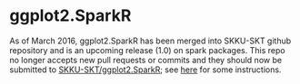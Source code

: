 # ggplot2.SparkR

As of March 2016, ggplot2.SparkR has been merged into SKKU-SKT github repository and is an upcoming release (1.0) on spark packages. This repo no longer accepts new pull requests or commits and they should now be submitted to [SKKU-SKT/ggplot2.SparkR](https://github.com/SKKU-SKT/ggplot2.SparkR); see [here](http://skku-skt.github.io/ggplot2.SparkR/) for some instructions.
